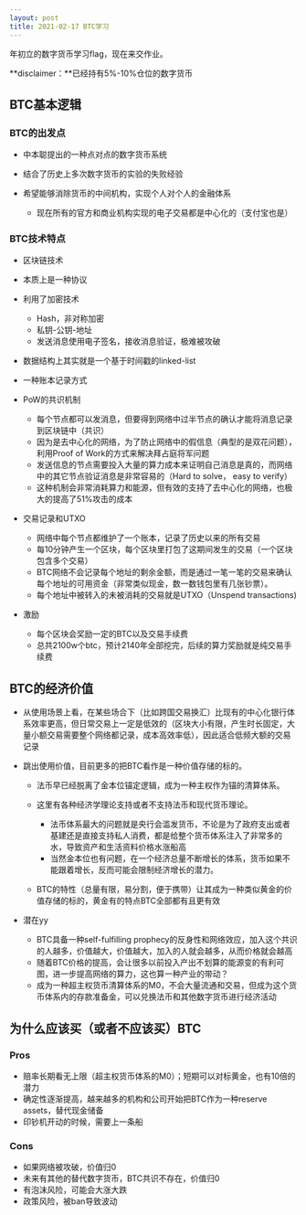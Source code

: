 ```yaml
---
layout: post
title: 2021-02-17 BTC学习
---
```

年初立的数字货币学习flag，现在来交作业。

**disclaimer：**已经持有5%-10%仓位的数字货币

## BTC基本逻辑
### BTC的出发点
* 中本聪提出的一种点对点的数字货币系统

* 结合了历史上多次数字货币的实验的失败经验

* 希望能够消除货币的中间机构，实现个人对个人的金融体系
	* 	现在所有的官方和商业机构实现的电子交易都是中心化的（支付宝也是）
	
### BTC技术特点
* 区块链技术

* 本质上是一种协议

* 利用了加密技术
    * Hash，非对称加密
    * 私钥-公钥-地址
    * 发送消息使用电子签名，接收消息验证，极难被攻破
    
* 数据结构上其实就是一个基于时间戳的linked-list

* 一种账本记录方式

* PoW的共识机制
    * 每个节点都可以发消息，但要得到网络中过半节点的确认才能将消息记录到区块链中（共识）
    * 因为是去中心化的网络，为了防止网络中的假信息（典型的是双花问题），利用Proof of Work的方式来解决拜占庭将军问题
    * 发送信息的节点需要投入大量的算力成本来证明自己消息是真的，而网络中的其它节点验证消息是非常容易的（Hard to solve， easy to verify）
    * 这种机制会非常消耗算力和能源，但有效的支持了去中心化的网络，也极大的提高了51%攻击的成本
    
* 交易记录和UTXO
    * 网络中每个节点都维护了一个账本，记录了历史以来的所有交易
    * 每10分钟产生一个区块，每个区块里打包了这期间发生的交易（一个区块包含多个交易）
    * BTC网络不会记录每个地址的剩余金额，而是通过一笔一笔的交易来确认每个地址的可用资金（非常类似现金，数一数钱包里有几张钞票）。
    * 每个地址中被转入的未被消耗的交易就是UTXO（Unspend transactions)
    
* 激励
    * 每个区块会奖励一定的BTC以及交易手续费
    * 总共2100w个btc，预计2140年全部挖完，后续的算力奖励就是纯交易手续费
    
## BTC的经济价值
* 从使用场景上看，在某些场合下（比如跨国交易换汇）比现有的中心化银行体系效率更高，但日常交易上一定是低效的（区块大小有限，产生时长固定，大量小额交易需要整个网络都记录，成本高效率低），因此适合低频大额的交易记录

* 跳出使用价值，目前更多的把BTC看作是一种价值存储的标的。
    * 法币早已经脱离了金本位锚定逻辑，成为一种主权作为锚的清算体系。
    * 这里有各种经济学理论支持或者不支持法币和现代货币理论。
        * 法币体系最大的问题就是央行会滥发货币，不论是为了政府支出或者基建还是直接支持私人消费，都是给整个货币体系注入了非常多的水，导致资产和生活资料价格水涨船高
        * 当然金本位也有问题，在一个经济总量不断增长的体系，货币如果不能跟着增长，反而可能会限制经济增长的潜力。
        
    * BTC的特性（总量有限，易分割，便于携带）让其成为一种类似黄金的价值存储的标的，黄金有的特点BTC全部都有且更有效
    
* 潜在yy
    * BTC具备一种self-fulfilling prophecy的反身性和网络效应，加入这个共识的人越多，价值越大，价值越大，加入的人就会越多，从而价格就会越高
    * 随着BTC价格的提高，会让很多以前投入产出不划算的能源变的有利可图，进一步提高网络的算力，这也算一种产业的带动？
    * 成为一种超主权货币清算体系的M0，不会大量流通和交易，但成为这个货币体系内的存款准备金，可以兑换法币和其他数字货币进行经济活动
    
## 为什么应该买（或者不应该买）BTC
### Pros
* 赔率长期看无上限（超主权货币体系的M0）；短期可以对标黄金，也有10倍的潜力
* 确定性逐渐提高，越来越多的机构和公司开始把BTC作为一种reserve assets，替代现金储备
* 印钞机开动的时候，需要上一条船

### Cons
* 如果网络被攻破，价值归0
* 未来有其他的替代数字货币，BTC共识不存在，价值归0
* 有泡沫风险，可能会大涨大跌
* 政策风险，被ban导致波动

